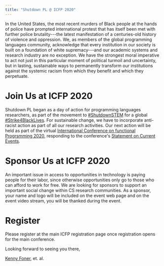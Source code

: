```yaml
---
title: "Shutdown PL @ ICFP 2020"
---
```


In the United States, the most recent murders of Black people at the hands of police have prompted international protest that has itself been met with further police brutality---the latest manifestation of a centuries-old history of violence and oppression. We, as members of the global programming languages community, acknowledge that every institution in our society is built on a foundation of white supremacy---and our academic systems and research industry are no exception. We have the strongest moral imperative to act not just in this particular moment of political turmoil and uncertainty, but in lasting, sustainable ways to permanently transform our institutions against the systemic racism from which they benefit and which they perpetuate.

# Join Us at ICFP 2020

Shutdown PL began as a day of action for programming languages researchers, as part of the movement to [#ShutdownSTEM](https://www.shutdownstem.com/) for a global [#Strike4BlackLives](https://twitter.com/hashtag/Strike4BlackLives). For sustainable change, we have to incorporate anti-racist action as part of all our research activities. Our next action will be held as part of the virtual [International Conference on functional Progrsmming 2020](https://icfp20.sigplan.org/), responding to the conference's [Statement on Current Events](https://icfp20.sigplan.org/attending/icfp-statement-on-current-events).

# Sponsor Us at ICFP 2020

An important issue in access to opportunities in technology is paying people for their labor, since otherwise opportunities only go to those who can afford to work for free. We are looking for sponsors to support an important social change within CS research communities. As a sponsor, your name and logo will be included on the event web page and on the event video stream, you will be thanked during the event.

# Register

Please register at the main ICFP registration page once registration opens for the main conference.

Looking forward to seeing you there,

[Kenny Foner](https://very.science), et. al.
